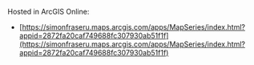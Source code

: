 Hosted in ArcGIS Online:

- [https://simonfraseru.maps.arcgis.com/apps/MapSeries/index.html?appid=2872fa20caf749688fc307930ab51f1f](https://simonfraseru.maps.arcgis.com/apps/MapSeries/index.html?appid=2872fa20caf749688fc307930ab51f1f)